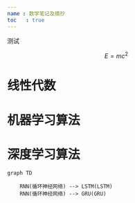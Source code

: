 ```yaml
---
name : 数学笔记及摘抄
toc   : true
---
```


测试

$$E=mc^2$$

# 线性代数


# 机器学习算法



# 深度学习算法

```mermaid
graph TD

    RNN(循环神经网络) --> LSTM(LSTM)
    RNN(循环神经网络) --> GRU(GRU)

```





